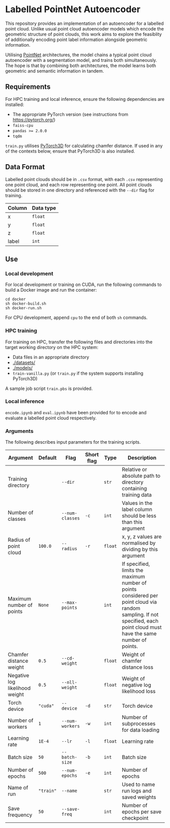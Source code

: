 # Labelled PointNet Autoencoder  

This repository provides an implementation of an autoencoder for a labelled point cloud. Unlike usual point cloud autoencoder models which encode the geometric structure of point clouds, this work aims to explore the feasiblity of additionally encoding point label information alongside geometric information.  

Utilising [PointNet](https://arxiv.org/abs/1612.00593) architectures, the model chains a typical point cloud autoencoder with a segmentation model, and trains both simultaneously. The hope is that by combining both architectures, the model learns both geometric and semantic information in tandem.  

## Requirements  

For HPC training and local inference, ensure the following dependencies are installed:  
* The appropriate PyTorch version (see instructions from https://pytorch.org/)  
* ```faiss-cpu```  
* ```pandas >= 2.0.0```  
* ```tqdm```  

```train.py``` utilises [PyTorch3D](https://github.com/facebookresearch/pytorch3d) for calculating chamfer distance. If used in any of the contexts below, ensure that PyTorch3D is also installed.  

## Data Format  

Labelled point clouds should be in ```.csv``` format, with each ```.csv``` representing one point cloud, and each row representing one point. All point clouds should be stored in one directory and referenced with the ```--dir``` flag for training.  

| Column | Data type |
|---|---|
| x | ```float``` |
| y | ```float``` |
| z | ```float``` |
| label | ```int``` |

## Use  

### Local development  

For local development or training on CUDA, run the following commands to build a Docker image and run the container:  
```
cd docker
sh docker-build.sh
sh docker-run.sh
```
For CPU development, append ```cpu``` to the end of both ```sh``` commands.  

### HPC training  

For training on HPC, transfer the following files and directories into the target working directory on the HPC system:  
* Data files in an appropriate directory  
* [./datasets/](./datasets/)  
* [./models/](./models/)  
* ```train-vanilla.py``` (or ```train.py``` if the system supports installing PyTorch3D)  

A sample job script ```train.pbs``` is provided.  

### Local inference  

```encode.ipynb``` and ```eval.ipynb``` have been provided for to encode and evaluate a labelled point cloud respectively.  

### Arguments  

The following describes input parameters for the training scripts.  

| Argument | Default | Flag | Short flag | Type | Description |
|---|---|---|---|---|---|
| Training directory |  | ```--dir``` |  | ```str``` | Relative or absolute path to directory containing training data |
| Number of classes |  | ```--num-classes``` | ```-c``` | ```int``` | Values in the label column should be less than this argument |
| Radius of point cloud | ```100.0``` | ```--radius``` | ```-r``` | ```float``` | x, y, z values are normalised by dividing by this argument |
| Maximum number of points | ```None``` | ```--max-points``` |  | ```int``` | If specified, limits the maximum number of points considered per point cloud via random sampling. If not specified, each point cloud must have the same number of points. |
| Chamfer distance weight | ```0.5``` | ```--cd-weight``` |  | ```float``` | Weight of chamfer distance loss |
| Negative log likelihood weight | ```0.5``` | ```--nll-weight``` |  | ```float``` | Weight of negative log likelihood loss |
| Torch device | ```"cuda"``` | ```--device``` | ```-d``` | ```str``` | Torch device |
| Number of workers | ```1``` | ```--num-workers``` | ```-w``` | ```int``` | Number of subprocesses for data loading |
| Learning rate | ```1E-4``` | ```--lr``` | ```-l``` | ```float``` | Learning rate |
| Batch size | ```50``` | ```--batch-size``` | ```-b``` | ```int``` | Batch size |
| Number of epochs | ```500``` | ```--num-epochs``` | ```-e``` | ```int``` | Number of epochs |
| Name of run | ```"train"``` | ```--name``` |  | ```str``` | Used to name run logs and saved weights |
| Save frequency | ```50``` | ```--save-freq``` |  | ```int``` | Number of epochs per save checkpoint |